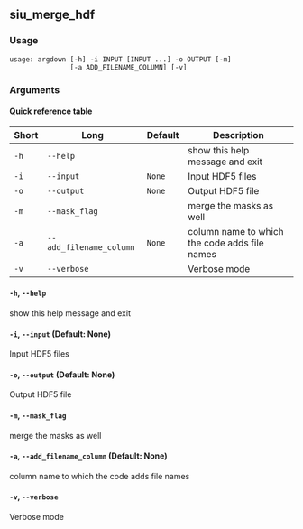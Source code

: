 ## siu_merge_hdf
### Usage
```
usage: argdown [-h] -i INPUT [INPUT ...] -o OUTPUT [-m]
               [-a ADD_FILENAME_COLUMN] [-v]
```
### Arguments
#### Quick reference table
|Short|Long                   |Default|Description                                  |
|-----|-----------------------|-------|---------------------------------------------|
|`-h` |`--help`               |       |show this help message and exit              |
|`-i` |`--input`              |`None` |Input HDF5 files                             |
|`-o` |`--output`             |`None` |Output HDF5 file                             |
|`-m` |`--mask_flag`          |       |merge the masks as well                      |
|`-a` |`--add_filename_column`|`None` |column name to which the code adds file names|
|`-v` |`--verbose`            |       |Verbose mode                                 |

#### `-h`, `--help`
show this help message and exit

#### `-i`, `--input` (Default: None)
Input HDF5 files

#### `-o`, `--output` (Default: None)
Output HDF5 file

#### `-m`, `--mask_flag`
merge the masks as well

#### `-a`, `--add_filename_column` (Default: None)
column name to which the code adds file names

#### `-v`, `--verbose`
Verbose mode


